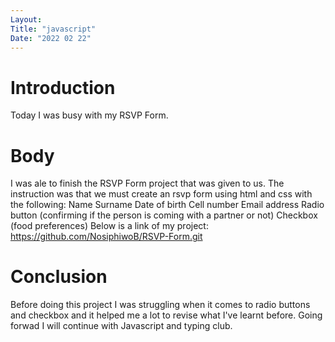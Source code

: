```yaml
---
Layout:
Title: "javascript"
Date: "2022 02 22"
---
```


# Introduction
Today I was busy with my RSVP Form.

# Body
I was ale to finish the RSVP Form project that was given to us.
The instruction was that we must create an rsvp form using html and css with the  following:
Name 
Surname
Date of birth
Cell number
Email address
Radio button (confirming if the person is coming with a partner or not)
Checkbox (food preferences)
Below is a link of my project:
https://github.com/NosiphiwoB/RSVP-Form.git
# Conclusion
Before doing this project I was struggling when it comes to radio buttons and checkbox and it helped me a lot to revise what I've learnt before.
Going forwad I will continue with Javascript and typing club.